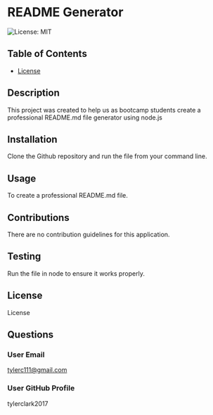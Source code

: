 # README Generator
![License: MIT](https://img.shields.io/badge/license-MIT-blue.svg)
  

  
## Table of Contents
* [License](#license)

## Description
This project was created to help us as bootcamp students create a professional README.md file generator using node.js

## Installation
Clone the Github repository and run the file from your command line.

## Usage
To create a professional README.md file.

## Contributions
There are no contribution guidelines for this application.

## Testing
Run the file in node to ensure it works properly.

## License
License

## Questions
### User Email
tylerc111@gmail.com

### User GitHub Profile
tylerclark2017

